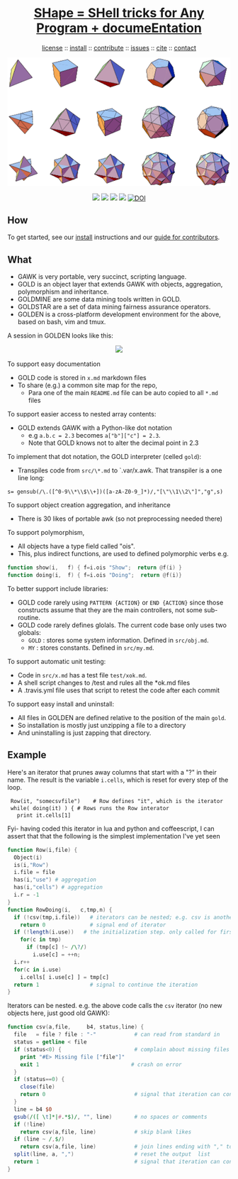 <a name=top>
<h1 align=center>
   <a href="https://github.com/timm/shape/blob/master/README.md#top">
     SHape = SHell tricks  for Any Program + documeEntation
   </a>
</h1>
<p align=center>
   <a    href="https://github.com/timm/shape/blob/master/LICENSE.md#top">license</a>
   :: <a href="https://github.com/timm/shape/blob/master/INSTALL.md#top">install</a>
   :: <a href="https://github.com/timm/shape/blob/master/CONTRIBUTE.md#top">contribute</a>
   :: <a href="https://github.com/timm/shape/issues">issues</a>
   :: <a href="https://github.com/timm/shape/blob/master/CITATION.md#top">cite</a>
   :: <a href="https://github.com/timm/shape/blob/master/CONTACT.md#top">contact</a>
</p>
<p align=center>
   <img width=600 src="https://github.com/timm/misc/blob/master/odd/etc/img/solidgallery.gif">
</p>
<p align=center>
   <img src="https://img.shields.io/badge/language-gawk-orange">
   <img src="https://img.shields.io/badge/purpose-ai,se-blueviolet">
   <img src="https://img.shields.io/badge/platform-mac,*nux-informational">
   <a href="https://travis-ci.org/github/timm/shape"> <img src="https://travis-ci.org/timm/shape.svg?branch=master"></a>
   <a href="https://doi.org/10.5281/zenodo.3887420"><img src="https://zenodo.org/badge/DOI/10.5281/zenodo.3887420.svg" alt="DOI"></a>
</p>

## How

To get started, see our [install](INSTALL.md) instructions and our
[guide for contributors](CONTRIBUTING.md).


## What

- GAWK is very portable, very succinct, scripting language. 
- GOLD is an object layer that extends GAWK with objects, aggregation, polymorphism and inheritance. 
- GOLDMINE are some data mining tools written in GOLD.
- GOLDSTAR are a set of data mining fairness assurance operators. 
- GOLDEN is a cross-platform development environment for the above,  based on bash, vim and tmux. 

A session in GOLDEN looks like this:

<p align=center><a href="etc/img/screen.png"><img src="etc/img/screen900.png" width=900></a></p>

To support easy documentation

- GOLD code is stored in `x.md`  markdown files 
- To share (e.g.) a common site map for the repo,
  - Para one of  the main `README.md` file can be auto copied    to  all `*.md` files

To support easier access to nested array contents:
- GOLD extends GAWK with a Python-like dot notation 
  - e.g  `a.b.c = 2.3` becomes `a["b"]["c"] = 2.3`. 
  - Note that GOLD knows not to alter  the decimal point in 2.3

To implement that dot notation, the GOLD interpreter (celled `gold`):
- Transpiles code  from `src/\*.md`  to  `.var/x.awk. That transpiler is a one line long:

```
s= gensub(/\.([^0-9\\*\\$\\+])([a-zA-Z0-9_]*)/,"[\"\\1\\2\"]","g",s)
```

To support object creation aggregation, and inheritance 
- There is  30 likes of portable awk (so not preprocessing needed there)

To support polymorphism, 
- All  objects have a type field called   "ois". 
- This, plus indirect functions, are  used to defined  polymorphic verbs e.g.

```awk
function show(i,   f) { f=i.ois "Show";  return @f(i) }
function doing(i,  f) { f=i.ois "Doing";  return @f(i)}
```    

To better support include libraries:
- GOLD code rarely using `PATTERN {ACTION}` or `END {ACTION}` since those constructs assume that they are
  the main controllers, not some sub-routine.
- GOLD code rarely defines glolals. The current code base only uses two globals:
  - `GOLD` : stores some system information. Defined in `src/obj.md`.
  - `MY`   : stores constants. Defined in `src/my.md`. 

To support automatic unit testing:
- Code in `src/x.md` has a test file `test/xok.md`. 
- A shell script changes to /test and rules all the \*ok.md files
- A .travis.yml file uses that script to retest the code after each commit

To support easy install and uninstall:
- All files in GOLDEN are defined relative to the position of the  main `gold`. 
- So installation is mostly just unzipping a file to a directory
- And uninstalling is just zapping that directory.


## Example
Here's an iterator that prunes away columns that start with a "?" in their name. 
The result is the variable `i.cells`, which  is reset for every step of the loop.


     Row(it, "somecsvfile")    # Row defines "it", which is the iterator
     while( doing(it) ) { # Rows runs the Row interator
       print it.cells[1]

Fyi- having coded this iterator in lua and python and coffeescript, I can assert that that the following is 
the simplest implementation 
I've yet seen 

```awk
function Row(i,file) {
  Object(i)
  is(i,"Row")
  i.file = file
  has(i,"use") # aggregation
  has(i,"cells") # aggregation
  i.r = -1
}
function RowDoing(i,   c,tmp,n) {
  if (!csv(tmp,i.file))   # iterators can be nested; e.g. csv is another iterator
    return 0              # signal end of iterator
  if (!length(i.use))   # the initialization step. only called for first rows
    for(c in tmp)
      if (tmp[c] !~ /\?/)
        i.use[c] = ++n;
  i.r++
  for(c in i.use)
    i.cells[ i.use[c] ] = tmp[c]
  return 1                # signal to continue the iteration
}
```
Iterators can be nested. e.g. the above code calls the `csv` iterator (no new objects here,  just good old GAWK):

```awk
function csv(a,file,     b4, status,line) {
  file   = file ? file : "-"            # can read from standard in
  status = getline < file
  if (status<0) {                       # complain about missing files
    print "#E> Missing file ["file"]"
    exit 1                             # crash on error
  }
  if (status==0) {
    close(file)
    return 0                            # signal that iteration can continue
  }
  line = b4 $0
  gsub(/([ \t]*|#.*$)/, "", line)       # no spaces or comments
  if (!line)
    return csv(a,file, line)            # skip blank likes
  if (line ~ /,$/)
    return csv(a,file, line)            # join lines ending with "," to next line
  split(line, a, ",")                   # reset the output  list
  return 1                              # signal that iteration can continue
}
```
